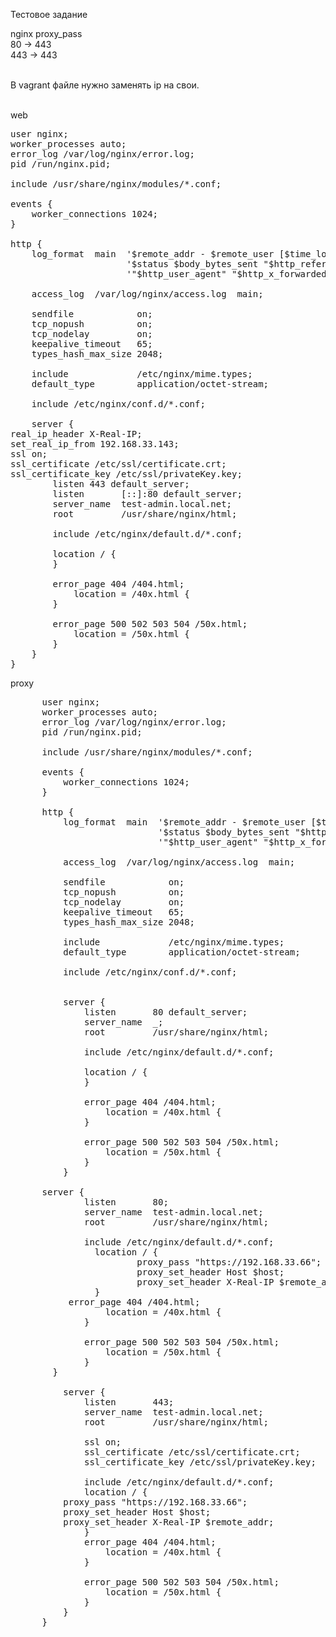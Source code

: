 Тестовое задание 

nginx proxy_pass <br>
80 -> 443<br>
443 -> 443<br>

<br>
В vagrant файле нужно заменять ip на свои.
<br>
<br>

web
<pre>
user nginx;
worker_processes auto;
error_log /var/log/nginx/error.log;
pid /run/nginx.pid;

include /usr/share/nginx/modules/*.conf;

events {
    worker_connections 1024;
}

http {
    log_format  main  '$remote_addr - $remote_user [$time_local] "$request" '
                      '$status $body_bytes_sent "$http_referer" '
                      '"$http_user_agent" "$http_x_forwarded_for"';

    access_log  /var/log/nginx/access.log  main;

    sendfile            on;
    tcp_nopush          on;
    tcp_nodelay         on;
    keepalive_timeout   65;
    types_hash_max_size 2048;

    include             /etc/nginx/mime.types;
    default_type        application/octet-stream;

    include /etc/nginx/conf.d/*.conf;

    server {
real_ip_header X-Real-IP;
set_real_ip_from 192.168.33.143;
ssl on;
ssl_certificate /etc/ssl/certificate.crt;
ssl_certificate_key /etc/ssl/privateKey.key;
        listen 443 default_server;
        listen       [::]:80 default_server;
        server_name  test-admin.local.net;
        root         /usr/share/nginx/html;

        include /etc/nginx/default.d/*.conf;

        location / {
        }

        error_page 404 /404.html;
            location = /40x.html {
        }

        error_page 500 502 503 504 /50x.html;
            location = /50x.html {
        }
    }
}
</pre>

proxy
<pre>
      user nginx;
      worker_processes auto;
      error_log /var/log/nginx/error.log;
      pid /run/nginx.pid;
      
      include /usr/share/nginx/modules/*.conf;
      
      events {
          worker_connections 1024;
      }
      
      http {
          log_format  main  '$remote_addr - $remote_user [$time_local] "$request" '
                            '$status $body_bytes_sent "$http_referer" '
                            '"$http_user_agent" "$http_x_forwarded_for"';
      
          access_log  /var/log/nginx/access.log  main;
      
          sendfile            on;
          tcp_nopush          on;
          tcp_nodelay         on;
          keepalive_timeout   65;
          types_hash_max_size 2048;
      
          include             /etc/nginx/mime.types;
          default_type        application/octet-stream;
      
          include /etc/nginx/conf.d/*.conf;
      
      
          server {
              listen       80 default_server;
              server_name  _;
              root         /usr/share/nginx/html;
      
              include /etc/nginx/default.d/*.conf;
      
              location / {
              }
      
              error_page 404 /404.html;
                  location = /40x.html {
              }
      
              error_page 500 502 503 504 /50x.html;
                  location = /50x.html {
              }
          }
       
      server {
              listen       80;
              server_name  test-admin.local.net;
              root         /usr/share/nginx/html;
      
              include /etc/nginx/default.d/*.conf;
                location / {
                        proxy_pass "https://192.168.33.66";
                        proxy_set_header Host $host;
                        proxy_set_header X-Real-IP $remote_addr;
                }
           error_page 404 /404.html;
                  location = /40x.html {
              }
      
              error_page 500 502 503 504 /50x.html;
                  location = /50x.html {
              }
        }
      
          server {
              listen       443;
              server_name  test-admin.local.net;
              root         /usr/share/nginx/html;
        
              ssl on;
              ssl_certificate /etc/ssl/certificate.crt;
              ssl_certificate_key /etc/ssl/privateKey.key;
      
              include /etc/nginx/default.d/*.conf;
              location / {
          proxy_pass "https://192.168.33.66";
          proxy_set_header Host $host;
          proxy_set_header X-Real-IP $remote_addr;
              }
              error_page 404 /404.html;
                  location = /40x.html {
              }
      
              error_page 500 502 503 504 /50x.html;
                  location = /50x.html {
              }
          }
      }
</pre>

